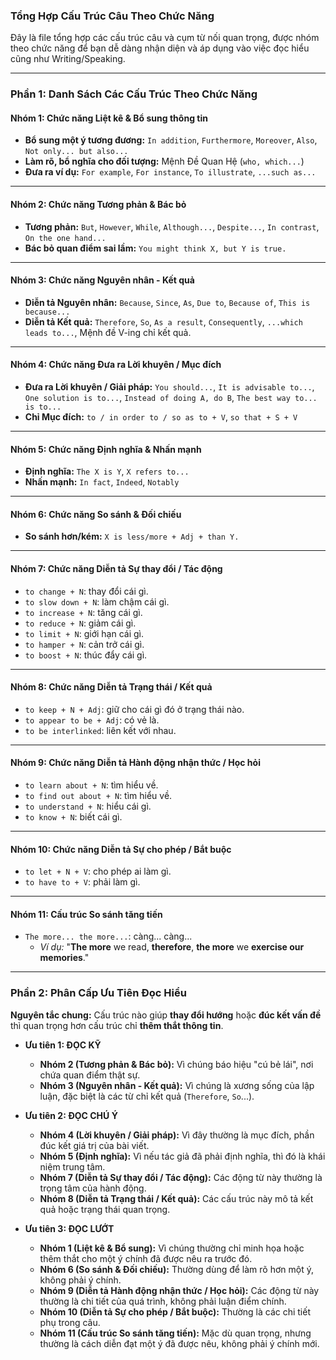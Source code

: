 ### **Tổng Hợp Cấu Trúc Câu Theo Chức Năng**

Đây là file tổng hợp các cấu trúc câu và cụm từ nối quan trọng, được nhóm theo chức năng để bạn dễ dàng nhận diện và áp dụng vào việc đọc hiểu cũng như Writing/Speaking.

---

### **Phần 1: Danh Sách Các Cấu Trúc Theo Chức Năng**

#### **Nhóm 1: Chức năng Liệt kê & Bổ sung thông tin**

*   **Bổ sung một ý tương đương:** `In addition`, `Furthermore`, `Moreover`, `Also`, `Not only... but also...`
*   **Làm rõ, bổ nghĩa cho đối tượng:** Mệnh Đề Quan Hệ (`who, which...`)
*   **Đưa ra ví dụ:** `For example`, `For instance`, `To illustrate`, `...such as...`

---

#### **Nhóm 2: Chức năng Tương phản & Bác bỏ**

*   **Tương phản:** `But`, `However`, `While`, `Although...`, `Despite...`, `In contrast`, `On the one hand...`
*   **Bác bỏ quan điểm sai lầm:** `You might think X, but Y is true.`

---

#### **Nhóm 3: Chức năng Nguyên nhân - Kết quả**

*   **Diễn tả Nguyên nhân:** `Because`, `Since`, `As`, `Due to`, `Because of`, `This is because...`
*   **Diễn tả Kết quả:** `Therefore`, `So`, `As a result`, `Consequently`, `...which leads to...`, Mệnh đề V-ing chỉ kết quả.

---

#### **Nhóm 4: Chức năng Đưa ra Lời khuyên / Mục đích**

*   **Đưa ra Lời khuyên / Giải pháp:** `You should...`, `It is advisable to...`, `One solution is to...`, `Instead of doing A, do B`, `The best way to... is to...`
*   **Chỉ Mục đích:** `to / in order to / so as to + V`, `so that + S + V`

---

#### **Nhóm 5: Chức năng Định nghĩa & Nhấn mạnh**

*   **Định nghĩa:** `The X is Y`, `X refers to...`
*   **Nhấn mạnh:** `In fact`, `Indeed`, `Notably`

---

#### **Nhóm 6: Chức năng So sánh & Đối chiếu**

*   **So sánh hơn/kém:** `X is less/more + Adj + than Y.`

---

#### **Nhóm 7: Chức năng Diễn tả Sự thay đổi / Tác động**

*   `to change + N`: thay đổi cái gì.
*   `to slow down + N`: làm chậm cái gì.
*   `to increase + N`: tăng cái gì.
*   `to reduce + N`: giảm cái gì.
*   `to limit + N`: giới hạn cái gì.
*   `to hamper + N`: cản trở cái gì.
*   `to boost + N`: thúc đẩy cái gì.

---

#### **Nhóm 8: Chức năng Diễn tả Trạng thái / Kết quả**

*   `to keep + N + Adj`: giữ cho cái gì đó ở trạng thái nào.
*   `to appear to be + Adj`: có vẻ là.
*   `to be interlinked`: liên kết với nhau.

---

#### **Nhóm 9: Chức năng Diễn tả Hành động nhận thức / Học hỏi**

*   `to learn about + N`: tìm hiểu về.
*   `to find out about + N`: tìm hiểu về.
*   `to understand + N`: hiểu cái gì.
*   `to know + N`: biết cái gì.

---

#### **Nhóm 10: Chức năng Diễn tả Sự cho phép / Bắt buộc**

*   `to let + N + V`: cho phép ai làm gì.
*   `to have to + V`: phải làm gì.

---

#### **Nhóm 11: Cấu trúc So sánh tăng tiến**

*   `The more... the more...`: càng... càng...
    *   *Ví dụ:* "**The more** we read, **therefore**, **the more** we **exercise our memories**."

---

### **Phần 2: Phân Cấp Ưu Tiên Đọc Hiểu**

**Nguyên tắc chung:** Cấu trúc nào giúp **thay đổi hướng** hoặc **đúc kết vấn đề** thì quan trọng hơn cấu trúc chỉ **thêm thắt thông tin**.

*   **Ưu tiên 1: ĐỌC KỸ**
    *   **Nhóm 2 (Tương phản & Bác bỏ):** Vì chúng báo hiệu "cú bẻ lái", nơi chứa quan điểm thật sự.
    *   **Nhóm 3 (Nguyên nhân - Kết quả):** Vì chúng là xương sống của lập luận, đặc biệt là các từ chỉ kết quả (`Therefore`, `So`...).

*   **Ưu tiên 2: ĐỌC CHÚ Ý**
    *   **Nhóm 4 (Lời khuyên / Giải pháp):** Vì đây thường là mục đích, phần đúc kết giá trị của bài viết.
    *   **Nhóm 5 (Định nghĩa):** Vì nếu tác giả đã phải định nghĩa, thì đó là khái niệm trung tâm.
    *   **Nhóm 7 (Diễn tả Sự thay đổi / Tác động):** Các động từ này thường là trọng tâm của hành động.
    *   **Nhóm 8 (Diễn tả Trạng thái / Kết quả):** Các cấu trúc này mô tả kết quả hoặc trạng thái quan trọng.

*   **Ưu tiên 3: ĐỌC LƯỚT**
    *   **Nhóm 1 (Liệt kê & Bổ sung):** Vì chúng thường chỉ minh họa hoặc thêm thắt cho một ý chính đã được nêu ra trước đó.
    *   **Nhóm 6 (So sánh & Đối chiếu):** Thường dùng để làm rõ hơn một ý, không phải ý chính.
    *   **Nhóm 9 (Diễn tả Hành động nhận thức / Học hỏi):** Các động từ này thường là chi tiết của quá trình, không phải luận điểm chính.
    *   **Nhóm 10 (Diễn tả Sự cho phép / Bắt buộc):** Thường là các chi tiết phụ trong câu.
    *   **Nhóm 11 (Cấu trúc So sánh tăng tiến):** Mặc dù quan trọng, nhưng thường là cách diễn đạt một ý đã được nêu, không phải ý chính mới.